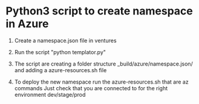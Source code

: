 # Python3 script to create namespace in Azure                                    

1. Create a namespace.json file in ventures                                      

2. Run the script "python templator.py"                                          

3. The script are creating a folder structure _build/azure/namespace.json/       
   and adding a azure-resources.sh file                                          

4. To deploy the new namespace run the azure-resources.sh that are az commands
   Just check that you are connected to for the right environment dev/stage/prod
 
